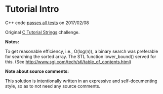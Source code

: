Tutorial Intro
==============

C++ code [passes all tests](https://www.hackerrank.com/challenges/tutorial-intro) on 2017/02/08

Original [C Tutorial Strings](https://www.hackerrank.com/challenges/tutorial-intro) challenge.

**Notes:**

To get reasonable efficiency, i.e., O(log(n)), a binary search was preferable for searching the sorted array.
The STL function lower_bound() served for this. (See http://www.sgi.com/tech/stl/table_of_contents.html)

**Note about source comments:**

This solution is intentionally written in an expressive and self-documenting style, so as to not need
any source comments.

